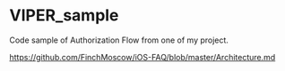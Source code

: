 # VIPER_sample

Code sample of Authorization Flow from one of my project.

https://github.com/FinchMoscow/iOS-FAQ/blob/master/Architecture.md
